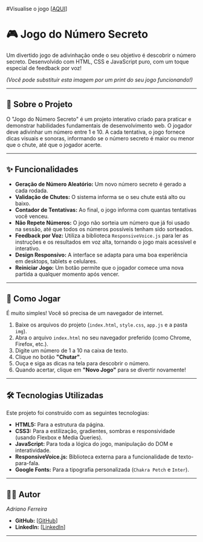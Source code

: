 #Visualise o jogo [[AQUI](https://jogo-seven-alpha-43.vercel.app/)]

# 🎮 Jogo do Número Secreto

Um divertido jogo de adivinhação onde o seu objetivo é descobrir o número secreto. Desenvolvido com HTML, CSS e JavaScript puro, com um toque especial de feedback por voz\!

*(Você pode substituir esta imagem por um print do seu jogo funcionando\!)*

-----

## 📜 Sobre o Projeto

O "Jogo do Número Secreto" é um projeto interativo criado para praticar e demonstrar habilidades fundamentais de desenvolvimento web. O jogador deve adivinhar um número entre 1 e 10. A cada tentativa, o jogo fornece dicas visuais e sonoras, informando se o número secreto é maior ou menor que o chute, até que o jogador acerte.

-----

## ✨ Funcionalidades

  * **Geração de Número Aleatório:** Um novo número secreto é gerado a cada rodada.
  * **Validação de Chutes:** O sistema informa se o seu chute está alto ou baixo.
  * **Contador de Tentativas:** Ao final, o jogo informa com quantas tentativas você venceu.
  * **Não Repete Números:** O jogo não sorteia um número que já foi usado na sessão, até que todos os números possíveis tenham sido sorteados.
  * **Feedback por Voz:** Utiliza a biblioteca `ResponsiveVoice.js` para ler as instruções e os resultados em voz alta, tornando o jogo mais acessível e interativo.
  * **Design Responsivo:** A interface se adapta para uma boa experiência em desktops, tablets e celulares.
  * **Reiniciar Jogo:** Um botão permite que o jogador comece uma nova partida a qualquer momento após vencer.

-----

## 🚀 Como Jogar

É muito simples\! Você só precisa de um navegador de internet.

1.  Baixe os arquivos do projeto (`index.html`, `style.css`, `app.js` e a pasta `img`).
2.  Abra o arquivo `index.html` no seu navegador preferido (como Chrome, Firefox, etc.).
3.  Digite um número de 1 a 10 na caixa de texto.
4.  Clique no botão **"Chutar"**.
5.  Ouça e siga as dicas na tela para descobrir o número.
6.  Quando acertar, clique em **"Novo Jogo"** para se divertir novamente\!

-----

## 🛠️ Tecnologias Utilizadas

Este projeto foi construído com as seguintes tecnologias:

  * **HTML5:** Para a estrutura da página.
  * **CSS3:** Para a estilização, gradientes, sombras e responsividade (usando Flexbox e Media Queries).
  * **JavaScript:** Para toda a lógica do jogo, manipulação do DOM e interatividade.
  * **ResponsiveVoice.js:** Biblioteca externa para a funcionalidade de texto-para-fala.
  * **Google Fonts:** Para a tipografia personalizada (`Chakra Petch` e `Inter`).

-----

## 👨‍💻 Autor

*Adriano Ferreira*

  * **GitHub:** [[GitHub](https://github.com/Adrianof1)]
  * **LinkedIn:** [[LinkedIn](https://www.linkedin.com/in/adriano-ferreira-8b227b11b/)]

-----
